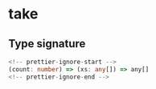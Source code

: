 # take

## Type signature

```typescript
<!-- prettier-ignore-start -->
(count: number) => (xs: any[]) => any[]
<!-- prettier-ignore-end -->
```
